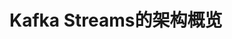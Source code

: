 Kafka Streams的架构概览
================================================================================
